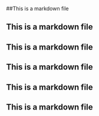 ##This is a markdown file
## This is a markdown file
## This is a markdown file
## This is a markdown file
## This is a markdown file
## This is a markdown file
